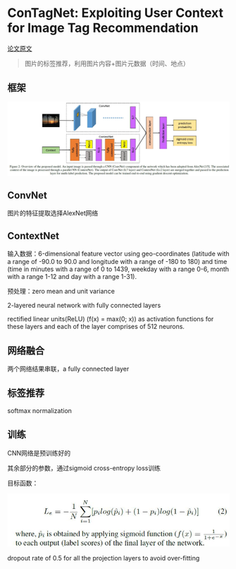 # ConTagNet: Exploiting User Context for Image Tag Recommendation

[论文原文](https://github.com/chenboability/RecommenderSystem-Paper/blob/master/Deep%20Learning/summary/ConTagNet%20Exploiting%20User%20Context%20for%20Image%20Tag%20Recommendation.md)

> 图片的标签推荐，利用图片内容+图片元数据（时间、地点）

## 框架

![](res/contagnet.jpg)

## ConvNet

图片的特征提取选择AlexNet网络

## ContextNet

输入数据：6-dimensional feature vector
using geo-coordinates (latitude with a range of -90.0 to 90.0 and
longitude with a range of -180 to 180) and time (time in minutes with
a range of 0 to 1439, weekday with a range 0-6, month with a range
1-12 and day with a range 1-31).

预处理：zero mean and unit variance

2-layered neural network with fully connected layers

rectified linear units(ReLU) (f(x) = max(0; x)) as activation functions for these layers and each of the layer comprises of 512 neurons.

## 网络融合

两个网络结果串联，a fully connected layer

## 标签推荐

softmax normalization

## 训练

CNN网络是预训练好的

其余部分的参数，通过sigmoid cross-entropy loss训练

目标函数：

![](res/124.jpg)

dropout rate of 0.5 for all the projection layers to avoid over-fitting
